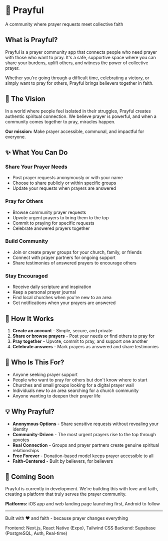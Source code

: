 # 🙏 Prayful

A community where prayer requests meet collective faith

## What is Prayful?

Prayful is a prayer community app that connects people who need prayer with those who want to pray. It's a safe, supportive space where you can share your burdens, uplift others, and witness the power of collective prayer.

Whether you're going through a difficult time, celebrating a victory, or simply want to pray for others, Prayful brings believers together in faith.

## 🌟 The Vision

In a world where people feel isolated in their struggles, Prayful creates authentic spiritual connection. We believe prayer is powerful, and when a community comes together to pray, miracles happen.

**Our mission:** Make prayer accessible, communal, and impactful for everyone.

## ✨ What You Can Do

### Share Your Prayer Needs
- Post prayer requests anonymously or with your name
- Choose to share publicly or within specific groups
- Update your requests when prayers are answered

### Pray for Others
- Browse community prayer requests
- Upvote urgent prayers to bring them to the top
- Commit to praying for specific requests
- Celebrate answered prayers together

### Build Community
- Join or create prayer groups for your church, family, or friends
- Connect with prayer partners for ongoing support
- Share testimonies of answered prayers to encourage others

### Stay Encouraged
- Receive daily scripture and inspiration
- Keep a personal prayer journal
- Find local churches when you're new to an area
- Get notifications when your prayers are answered

## 💝 How It Works

1. **Create an account** - Simple, secure, and private
2. **Share or browse prayers** - Post your needs or find others to pray for
3. **Pray together** - Upvote, commit to pray, and support one another
4. **Celebrate answers** - Mark prayers as answered and share testimonies

## 🎯 Who Is This For?

- Anyone seeking prayer support
- People who want to pray for others but don't know where to start
- Churches and small groups looking for a digital prayer wall
- Individuals new to an area searching for a church community
- Anyone wanting to deepen their prayer life

## 💡 Why Prayful?

- **Anonymous Options** - Share sensitive requests without revealing your identity
- **Community-Driven** - The most urgent prayers rise to the top through upvotes
- **Real Connection** - Groups and prayer partners create genuine spiritual relationships
- **Free Forever** - Donation-based model keeps prayer accessible to all
- **Faith-Centered** - Built by believers, for believers

## 🚀 Coming Soon

Prayful is currently in development. We're building this with love and faith, creating a platform that truly serves the prayer community.

**Platforms:** iOS app and web landing page launching first, Android to follow

---

Built with ❤️ and faith - because prayer changes everything



Frontend: Next.js, React Native (Expo), Tailwind CSS
Backend: Supabase (PostgreSQL, Auth, Real-time)